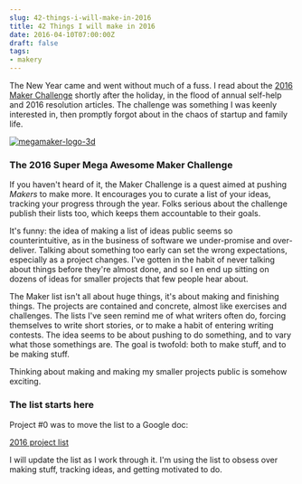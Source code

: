```yaml
---
slug: 42-things-i-will-make-in-2016
title: 42 Things I will make in 2016
date: 2016-04-10T07:00:00Z
draft: false
tags:
- makery
---
```


The New Year came and went without much of a fuss. I read about the [2016 Maker Challenge](http://megamaker.co/challenge/) shortly after the holiday, in the flood of annual self-help and 2016 resolution articles. The challenge was something I was keenly interested in, then promptly forgot about in the chaos of startup and family life.

[![megamaker-logo-3d](https://images.warpedvisions.org/2016/03/megamaker-logo-3d-300x237.png)](http://megamaker.co/challenge/)

### The 2016 Super Mega Awesome Maker Challenge
If you haven't heard of it, the Maker Challenge is a quest aimed at pushing *Makers* to make more. It encourages you to curate a list of your ideas, tracking your progress through the year. Folks serious about the challenge publish their lists too, which keeps them accountable to their goals.

It's funny: the idea of making a list of ideas public seems so counterintuitive, as in the business of software we under-promise and over-deliver. Talking about something too early can set the wrong expectations, especially as a project changes. I've gotten in the habit of never talking about things before they're almost done, and so I en end up sitting on dozens of ideas for smaller projects that few people hear about.

The Maker list isn't all about huge things, it's about making and finishing things. The projects are contained and concrete, almost like exercises and challenges. The lists I've seen remind me of what writers often do, forcing themselves to write short stories, or to make a habit of entering writing contests. The idea seems to be about pushing to do something, and to vary what those somethings are. The goal is twofold: both to make stuff, and to be making stuff.

Thinking about making and making my smaller projects public is somehow exciting.

### The list starts here

Project #0 was to move the list to a Google doc:

[2016 project list](https://docs.google.com/spreadsheets/d/1I8nIHImymyzu4gVrq2I2-btn_Dnp5GmWvLDdzzqzeYA/edit?usp=sharing)

I will update the list as I work through it. I'm using the list to obsess over making stuff, tracking ideas, and getting motivated to do.
